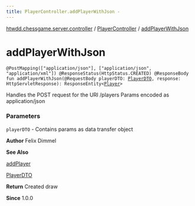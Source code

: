 ```yaml
---
title: PlayerController.addPlayerWithJson - 
---
```


[htwdd.chessgame.server.controller](../index.html) / [PlayerController](index.html) / [addPlayerWithJson](./add-player-with-json.html)

# addPlayerWithJson

`@PostMapping(["application/json"], ["application/json", "application/xml"]) @ResponseStatus(HttpStatus.CREATED) @ResponseBody fun addPlayerWithJson(@RequestBody playerDTO: `[`PlayerDTO`](../../htwdd.chessgame.server.dto/-player-d-t-o/index.html)`, response: HttpServletResponse): ResponseEntity<`[`Player`](../../htwdd.chessgame.server.model/-player/index.html)`>`

Handles the POST request for the URI /players
Params encoded as application/json

### Parameters

`playerDTO` - Contains params as data transfer object

**Author**
Felix Dimmel

**See Also**

[addPlayer](add-player.html)

[PlayerDTO](../../htwdd.chessgame.server.dto/-player-d-t-o/index.html)

**Return**
Created draw

**Since**
1.0.0


